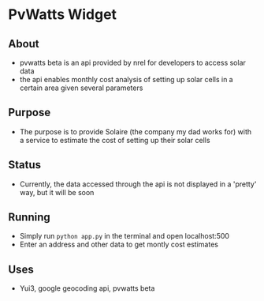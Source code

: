 PvWatts Widget
==============

## About
  * pvwatts beta is an api provided by nrel for developers to access solar data
  * the api enables monthly cost analysis of setting up solar cells in a certain area given several parameters

## Purpose
  * The purpose is to provide Solaire (the company my dad works for) with a service to estimate the cost of setting up their solar cells

## Status
  * Currently, the data accessed through the api is not displayed in a 'pretty' way, but it will be soon

## Running
  * Simply run `python app.py` in the terminal and open localhost:500
  * Enter an address and other data to get montly cost estimates

## Uses
  * Yui3, google geocoding api, pvwatts beta
